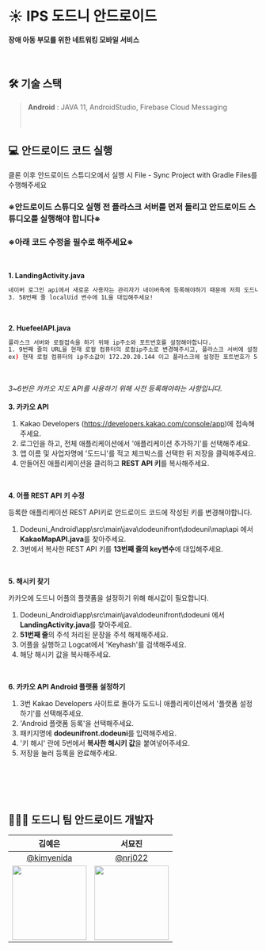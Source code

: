# ☀ IPS 도드니 안드로이드
**장애 아동 부모를 위한 네트워킹 모바일 서비스**<br/>
<br/><br/>
## 🛠 기술 스택
> **Android** : JAVA 11, AndroidStudio, Firebase Cloud Messaging<br/>
<br/><br/>
## 💻 안드로이드 코드 실행
클론 이후 안드로이드 스튜디오에서 실행 시 File - Sync Project with Gradle Files를 수행해주세요
### ※안드로이드 스튜디오 실행 전 플라스크 서버를 먼저 돌리고 안드로이드 스튜디오를 실행해야 합니다※
### ※아래 코드 수정을 필수로 해주세요※
<br/>

**1. LandingActivity.java**

```bash
네이버 로그인 api에서 새로운 사용자는 관리자가 네이버측에 등록해야하기 때문에 저희 도드니 팀원 중 한명의 아이디로 접속하는 방법입니다.
3. 58번째 줄 localUid 변수에 1L을 대입해주세요!
```
<br/>

**2. HuefeelAPI.java**
```bash
플라스크 서버와 로컬접속을 하기 위해 ip주소와 포트번호를 설정해야합니다.
1. 9번째 줄의 URL을 현재 로컬 컴퓨터의 로컬ip주소로 변경해주시고, 플라스크 서버에 설정한 포트번호로 수정해주세요.
ex) 현재 로컬 컴퓨터의 ip주소값이 172.20.20.144 이고 플라스크에 설정한 포트번호가 5000번이라면 URL = "http://172.20.20.144:5000"
```
<br/>

*3~6번은 카카오 지도 API를 사용하기 위해 사전 등록해야하는 사항입니다.*<br/><br/>
**3. 카카오 API**

1. Kakao Developers (<a ref="https://developers.kakao.com/console/app">https://developers.kakao.com/console/app</a>)에 접속해주세요.
2. 로그인을 하고, 전체 애플리케이션에서 '애플리케이션 추가하기'를 선택해주세요.
3. 앱 이름 및 사업자명에 '도드니'를 적고 체크박스를 선택한 뒤 저장을 클릭해주세요.
4. 만들어진 애플리케이션을 클리하고 <strong>REST API 키</strong>를 복사해주세요.
<br/>

**4. 어플 REST API 키 수정**

등록한 애플리케이션 REST API키로 안드로이드 코드에 작성된 키를 변경해야합니다.
1. Dodeuni_Android\app\src\main\java\dodeunifront\dodeuni\map\api 에서 <strong>KakaoMapAPI.java</strong>를 찾아주세요.
2. 3번에서 복사한 REST API 키를 <strong>13번째 줄의 key변수</strong>에 대입해주세요.

<br/>

**5. 해시키 찾기**

카카오에 도드니 어플의 플랫폼을 설정하기 위해 해시값이 필요합니다.
1. Dodeuni_Android\app\src\main\java\dodeunifront\dodeuni 에서 <strong>LandingActivity.java</strong>를 찾아주세요.
2. <strong>51번째 줄</strong>의 주석 처리된 문장을 주석 해제해주세요.
3. 어플을 실행하고 Logcat에서 'Keyhash'를 검색해주세요.
4. 해당 해시키 값을 복사해주세요.

<br/>

**6. 카카오 API Android 플랫폼 설정하기**

1. 3번 Kakao Developers 사이트로 돌아가 도드니 애플리케이션에서 '플랫폼 설정하기'를 선택해주세요.
2. 'Android 플랫폼 등록'을 선택해주세요.
3. 패키지명에 <strong>dodeunifront.dodeuni</strong>를 입력해주세요.
4. '키 해시' 란에 5번에서 <strong>복사한 해시키 값</strong>을 붙여넣어주세요.
5. 저장을 눌러 등록을 완료해주세요.

<br/>


<br/><br/>

## 👩🏻‍💻 도드니 팀 안드로이드 개발자
| 김예은 | 서묘진 |
| :-: | :-: |
| [@kimyenida](https://github.com/kimyenida) | [@nrj022](https://github.com/nrj022) |
|<img src="https://github.com/kimyenida.png" style="width:150px; height:150px;">|<img src="https://github.com/nrj022.png" style="width:150px; height:150px;">|